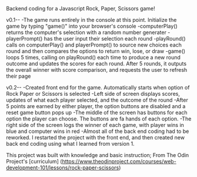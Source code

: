 Backend coding for a Javascript Rock, Paper, Scissors game!  

v0.1-- 
-The game runs entirely in the console at this point.  Initialize the game by typing "game()" into your browser's console
-computerPlay() returns the computer's selection with a random number generater
-playerPrompt() has the user input their selection each round
-playRound() calls on computerPlay() and playerPrompt() to source new choices each round   and then compares the options to return win, lose, or draw
-game() loops 5 times, calling on playRound() each time to produce a new round outcome     and updates the scores for each round.  After 5 rounds, it outputs the overall winner    with score comparison, and requests the user to refresh their page

v0.2--
-Created front end for the game. Automatically starts when option of Rock Paper or Scissors is selected
-Left side of screen displays scores, updates of what each player selected, and the outcome of the round
-After 5 points are earned by either player, the option buttons are disabled and a reset game button pops up
-The middle of the screen has buttons for each option the player can choose.  The buttons are fa hands of each option.
-The right side of the screen logs the winner of each game, with player wins in blue and computer wins in red
-Almost all of the back end coding had to be reworked. I restarted the project with the front end, and then created new back end coding using what I learned from version 1.  

This project was built with knowledge and basic instruction; From The Odin Project's [curriculum] (https://www.theodinproject.com/courses/web-development-101/lessons/rock-paper-scissors) 